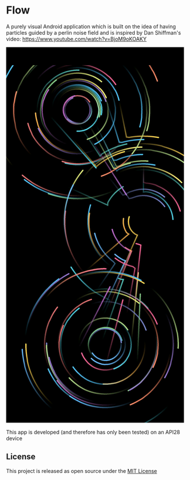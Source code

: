 # Flow

A purely visual Android application which is built on the idea of having particles guided by a perlin noise field and is
 inspired by Dan Shiffman's video: https://www.youtube.com/watch?v=BjoM9oKOAKY

![flow demo](docs/flow-example.jpg)

This app is developed (and therefore has only been tested) on an API28 device

## License

This project is released as open source under the [MIT License](https://opensource.org/licenses/MIT)